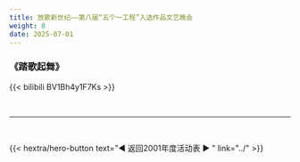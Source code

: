 ```yaml
---
title: 放歌新世纪——第八届“五个一工程”入选作品文艺晚会
weight: 8
date: 2025-07-01
---
```


### 《踏歌起舞》

{{< bilibili BV1Bh4y1F7Ks >}}

<br>
<hr>
<br>

{{< hextra/hero-button text="◀ 返回2001年度活动表 ▶ " link="../" >}}